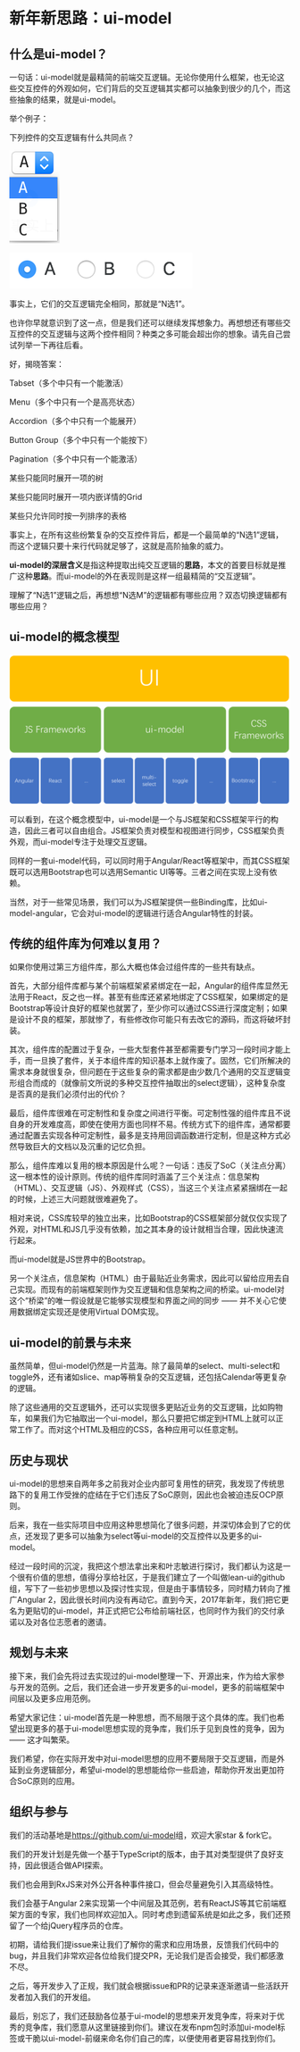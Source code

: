 # 新年新思路：ui-model

## 什么是ui-model？

一句话：ui-model就是最精简的前端交互逻辑。无论你使用什么框架，也无论这些交互控件的外观如何，它们背后的交互逻辑其实都可以抽象到很少的几个，而这些抽象的结果，就是ui-model。

举个例子：

下列控件的交互逻辑有什么共同点？

![Select](./images/select.png)

![Radio Group](./images/radio.png)

事实上，它们的交互逻辑完全相同，那就是“N选1”。

也许你早就意识到了这一点，但是我们还可以继续发挥想象力。再想想还有哪些交互控件的交互逻辑与这两个控件相同？种类之多可能会超出你的想象。请先自己尝试列举一下再往后看。

好，揭晓答案：

Tabset（多个中只有一个能激活）

Menu（多个中只有一个是高亮状态）

Accordion（多个中只有一个能展开）

Button Group（多个中只有一个能按下）

Pagination（多个中只有一个能激活）

某些只能同时展开一项的树

某些只能同时展开一项内嵌详情的Grid

某些只允许同时按一列排序的表格

事实上，在所有这些纷繁复杂的交互控件背后，都是一个最简单的“N选1”逻辑，而这个逻辑只要十来行代码就足够了，这就是高阶抽象的威力。

**ui-model的深层含义**是指这种提取出纯交互逻辑的**思路**，本文的首要目标就是推广这种**思路**。而ui-model的外在表现则是这样一组最精简的“交互逻辑”。

理解了“N选1”逻辑之后，再想想“N选M”的逻辑都有哪些应用？双态切换逻辑都有哪些应用？

## ui-model的概念模型

![Architecture](./images/architecture.png)

可以看到，在这个概念模型中，ui-model是一个与JS框架和CSS框架平行的构造，因此三者可以自由组合。JS框架负责对模型和视图进行同步，CSS框架负责外观，而ui-model专注于处理交互逻辑。

同样的一套ui-model代码，可以同时用于Angular/React等框架中，而其CSS框架既可以选用Bootstrap也可以选用Semantic UI等等。三者之间在实现上没有依赖。

当然，对于一些常见场景，我们可以为JS框架提供一些Binding库，比如ui-model-angular，它会对ui-model的逻辑进行适合Angular特性的封装。

## 传统的组件库为何难以复用？

如果你使用过第三方组件库，那么大概也体会过组件库的一些共有缺点。

首先，大部分组件库都与某个前端框架紧紧绑定在一起，Angular的组件库显然无法用于React，反之也一样。甚至有些库还紧紧地绑定了CSS框架，如果绑定的是Bootstrap等设计良好的框架也就罢了，至少你可以通过CSS进行深度定制；如果是设计不良的框架，那就惨了，有些修改你可能只有去改它的源码，而这将破坏封装。

其次，组件库的配置过于复杂，一些大型套件甚至都需要专门学习一段时间才能上手，而一旦换了套件，关于本组件库的知识基本上就作废了。固然，它们所解决的需求本身就很复杂，但问题在于这些复杂的需求都是由少数几个通用的交互逻辑变形组合而成的（就像前文所说的多种交互控件抽取出的select逻辑），这种复杂度是否真的是我们必须付出的代价？

最后，组件库很难在可定制性和复杂度之间进行平衡。可定制性强的组件库且不说自身的开发难度高，即使在使用方面也同样不易。传统方式下的组件库，通常都要通过配置去实现各种可定制性，最多是支持用回调函数进行定制，但是这种方式必然导致巨大的文档以及沉重的记忆负担。

那么，组件库难以复用的根本原因是什么呢？一句话：违反了SoC（关注点分离）这一根本性的设计原则。传统的组件库同时涵盖了三个关注点：信息架构（HTML）、交互逻辑（JS）、外观样式（CSS），当这三个关注点紧紧捆绑在一起的时候，上述三大问题就很难避免了。

相对来说，CSS库较早的独立出来，比如Bootstrap的CSS框架部分就仅仅实现了外观，对HTML和JS几乎没有依赖，加之其本身的设计就相当合理，因此快速流行起来。

而ui-model就是JS世界中的Bootstrap。

另一个关注点，信息架构（HTML）由于最贴近业务需求，因此可以留给应用去自己实现。而现有的前端框架则作为交互逻辑和信息架构之间的桥梁。ui-model对这个“桥梁”的唯一假设就是它能够实现模型和界面之间的同步 —— 并不关心它使用数据绑定实现还是使用Virtual DOM实现。

## ui-model的前景与未来

虽然简单，但ui-model仍然是一片蓝海。除了最简单的select、multi-select和toggle外，还有诸如slice、map等稍复杂的交互逻辑，还包括Calendar等更复杂的逻辑。

除了这些通用的交互逻辑外，还可以实现很多更贴近业务的交互逻辑，比如购物车，如果我们为它抽取出一个ui-model，那么只要把它绑定到HTML上就可以正常工作了。而对这个HTML及相应的CSS，各种应用可以任意定制。

## 历史与现状

ui-model的思想来自两年多之前我对企业内部可复用性的研究，我发现了传统思路下的复用工作受挫的症结在于它们违反了SoC原则，因此也会被迫违反OCP原则。

后来，我在一些实际项目中应用这种思想简化了很多问题，并深切体会到了它的优点，还发现了更多可以抽象为select等ui-model的交互控件以及更多的ui-model。

经过一段时间的沉淀，我把这个想法拿出来和叶志敏进行探讨，我们都认为这是一个很有价值的思想，值得分享给社区，于是我们建立了一个叫做lean-ui的github组，写下了一些初步思想以及探讨性实现，但是由于事情较多，同时精力转向了推广Angular 2，因此很长时间内没有再动它。直到今天，2017年新年，我们把它更名为更贴切的ui-model，并正式把它公布给前端社区，也同时作为我们的交付承诺以及对各位志愿者的邀请。

## 规划与未来

接下来，我们会先将过去实现过的ui-model整理一下、开源出来，作为给大家参与开发的范例。之后，我们还会进一步开发更多的ui-model，更多的前端框架中间层以及更多应用范例。

希望大家记住：ui-model首先是一种思想，而不局限于这个具体的库。我们也希望出现更多的基于ui-model思想实现的竞争库，我们乐于见到良性的竞争，因为 —— 这才叫繁荣。

我们希望，你在实际开发中对ui-model思想的应用不要局限于交互逻辑，而是外延到业务逻辑部分，希望ui-model的思想能给你一些启迪，帮助你开发出更加符合SoC原则的应用。

## 组织与参与

我们的活动基地是<https://github.com/ui-model>组，欢迎大家star & fork它。

我们的开发计划是先做一个基于TypeScript的版本，由于其对类型提供了良好支持，因此很适合做API探索。

我们也会用到RxJS来对外公开各种事件接口，但会尽量避免引入其高级特性。

我们会基于Angular 2来实现第一个中间层及其范例，若有ReactJS等其它前端框架方面的专家，我们也同样欢迎加入。同时考虑到遗留系统是如此之多，我们还预留了一个给jQuery程序员的仓库。

初期，请给我们提issue来让我们了解你的需求和应用场景，反馈我们代码中的bug，并且我们非常欢迎各位给我们提交PR，无论我们是否会接受，我们都感激不尽。

之后，等开发步入了正规，我们就会根据issue和PR的记录来逐渐邀请一些活跃开发者加入我们的开发组。

最后，别忘了，我们还鼓励各位基于ui-model的思想来开发竞争库，将来对于优秀的竞争库，我们愿意从这里链接到你们。建议在发布npm包时添加ui-model标签或干脆以ui-model-前缀来命名你们自己的库，以便使用者更容易找到你们。
